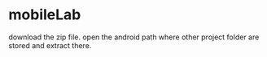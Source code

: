 # mobileLab

download the zip file.
open the android path where other project folder are stored and extract there.
